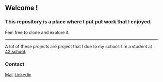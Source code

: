 ## Welcome !

### This repository is a place where I put put work that I enjoyed.

Feel free to clone and explore it.




________________________________________________________________________________


A lot of these projects are project that I due to my school.
I'm a student at [42 school](http://www.42.fr/).







### Contact

[Mail](mailto:ajung@student.42.fr)
[Linkedin](https://fr.linkedin.com/in/ajung1)



